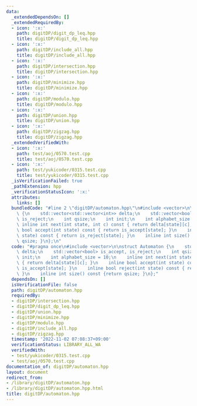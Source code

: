 ```yaml
---
data:
  _extendedDependsOn: []
  _extendedRequiredBy:
  - icon: ':x:'
    path: digitDP/digit_dp_leq.hpp
    title: digitDP/digit_dp_leq.hpp
  - icon: ':x:'
    path: digitDP/include_all.hpp
    title: digitDP/include_all.hpp
  - icon: ':x:'
    path: digitDP/intersection.hpp
    title: digitDP/intersection.hpp
  - icon: ':x:'
    path: digitDP/minimize.hpp
    title: digitDP/minimize.hpp
  - icon: ':x:'
    path: digitDP/modulo.hpp
    title: digitDP/modulo.hpp
  - icon: ':x:'
    path: digitDP/union.hpp
    title: digitDP/union.hpp
  - icon: ':x:'
    path: digitDP/zigzag.hpp
    title: digitDP/zigzag.hpp
  _extendedVerifiedWith:
  - icon: ':x:'
    path: test/aoj/0570.test.cpp
    title: test/aoj/0570.test.cpp
  - icon: ':x:'
    path: test/yukicoder/0315.test.cpp
    title: test/yukicoder/0315.test.cpp
  _isVerificationFailed: true
  _pathExtension: hpp
  _verificationStatusIcon: ':x:'
  attributes:
    links: []
  bundledCode: "#line 2 \"digitDP/automaton.hpp\"\n#include <vector>\n\nstruct Automaton\
    \ {\n    std::vector<std::vector<int>> delta;\n    std::vector<bool> is_accept,\
    \ is_reject;\n    int qsize;\n    int init;\n    int alphabet_size = 10;\n   \
    \ inline int next(int state, int c) const { return delta[state][c]; }\n    inline\
    \ bool accept(int state) const { return is_accept[state]; }\n    inline bool reject(int\
    \ state) const { return is_reject[state]; }\n    inline int size() const {return\
    \ qsize; }\n};\n"
  code: "#pragma once\n#include <vector>\n\nstruct Automaton {\n    std::vector<std::vector<int>>\
    \ delta;\n    std::vector<bool> is_accept, is_reject;\n    int qsize;\n    int\
    \ init;\n    int alphabet_size = 10;\n    inline int next(int state, int c) const\
    \ { return delta[state][c]; }\n    inline bool accept(int state) const { return\
    \ is_accept[state]; }\n    inline bool reject(int state) const { return is_reject[state];\
    \ }\n    inline int size() const {return qsize; }\n};"
  dependsOn: []
  isVerificationFile: false
  path: digitDP/automaton.hpp
  requiredBy:
  - digitDP/intersection.hpp
  - digitDP/digit_dp_leq.hpp
  - digitDP/union.hpp
  - digitDP/minimize.hpp
  - digitDP/modulo.hpp
  - digitDP/include_all.hpp
  - digitDP/zigzag.hpp
  timestamp: '2022-11-02 07:08:37+09:00'
  verificationStatus: LIBRARY_ALL_WA
  verifiedWith:
  - test/yukicoder/0315.test.cpp
  - test/aoj/0570.test.cpp
documentation_of: digitDP/automaton.hpp
layout: document
redirect_from:
- /library/digitDP/automaton.hpp
- /library/digitDP/automaton.hpp.html
title: digitDP/automaton.hpp
---
```


